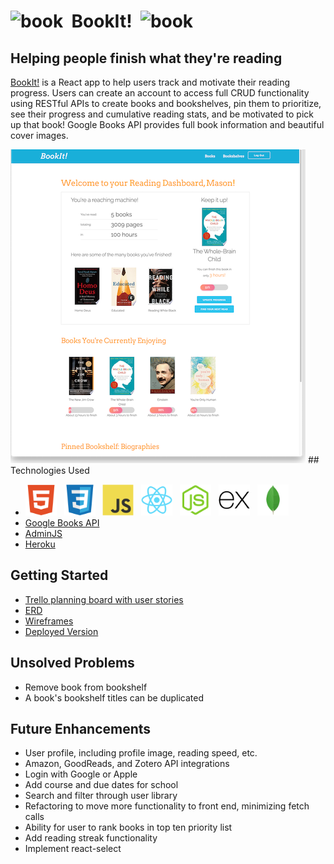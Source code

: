 # <img src="public/favicon.ico" alt="book" width="25" height="25"/>&nbsp;&nbsp;BookIt!&nbsp;&nbsp;<img src="public/favicon.ico" alt="book"  width="25" height="25"/>

## Helping people finish what they're reading

<a href="https://book-it-reading.herokuapp.com/" target="_blank">BookIt!</a> is a React app to help users track and motivate their reading progress. Users can create an account to access full CRUD functionality using RESTful APIs to create books and bookshelves, pin them to prioritize, see their progress and cumulative reading stats, and be motivated to pick up that book! Google Books API provides full book information and beautiful cover images.

<img src="./public/home_shot.png" />
## Technologies Used

- <img  src="https://raw.githubusercontent.com/devicons/devicon/1119b9f84c0290e0f0b38982099a2bd027a48bf1/icons/html5/html5-plain.svg" alt="HTML5" width="50" height="50"/> &nbsp;
  <img  src="https://raw.githubusercontent.com/devicons/devicon/1119b9f84c0290e0f0b38982099a2bd027a48bf1/icons/css3/css3-original.svg" alt="CSS3" width="50" height="50"/> &nbsp;
  <img  src="https://raw.githubusercontent.com/devicons/devicon/1119b9f84c0290e0f0b38982099a2bd027a48bf1/icons/javascript/javascript-original.svg" alt="JavaScript" width="50" height="50"/> &nbsp;
  <img  src="https://raw.githubusercontent.com/devicons/devicon/1119b9f84c0290e0f0b38982099a2bd027a48bf1/icons/react/react-original.svg" alt="ReactJS" width="50" height="50"/> &nbsp;
  <img  src="https://raw.githubusercontent.com/devicons/devicon/1119b9f84c0290e0f0b38982099a2bd027a48bf1/icons/nodejs/nodejs-plain.svg" alt="NodeJS" width="50" height="50"/> &nbsp;
  <img  src="https://raw.githubusercontent.com/devicons/devicon/1119b9f84c0290e0f0b38982099a2bd027a48bf1/icons/express/express-original.svg" alt="ExpressJS" width="50" height="50"/> &nbsp;
  <img  src="https://raw.githubusercontent.com/devicons/devicon/1119b9f84c0290e0f0b38982099a2bd027a48bf1/icons/mongodb/mongodb-original.svg" alt="MongoDB" width="50" height="50"/> &nbsp;
- <a href="https://developers.google.com/books/docs/v1/getting_started">Google Books API</a>
- <a href="https://adminjs.co/">AdminJS</a>
- <a href="https://www.heroku.com/">Heroku</a>

## Getting Started

- <a href="https://trello.com/invite/b/C2hTJevo/ATTI74af5a74f91c5ba0c9a347e6e6802b625EEB015D/book-it-react-app-planning-trello">Trello planning board with user stories</a>
- <a href="https://lucid.app/lucidchart/dba5d055-323a-4141-8949-cfae00733f57/edit?viewport_loc=-127%2C163%2C1579%2C835%2C0_0&invitationId=inv_e52708ba-259e-4e45-a35e-6a85245f5e0f">ERD</a>
- <a href="https://www.figma.com/file/r71XjM02GHD27IGLJlFIcq/home-page?node-id=0%3A1&t=mqSG2wbBnhpJqwVs-1">Wireframes</a>
- <a href="https://book-it-reading.herokuapp.com/" target="_blank">Deployed Version</a>

## Unsolved Problems

- Remove book from bookshelf
- A book's bookshelf titles can be duplicated

## Future Enhancements

- User profile, including profile image, reading speed, etc.
- Amazon, GoodReads, and Zotero API integrations
- Login with Google or Apple
- Add course and due dates for school
- Search and filter through user library
- Refactoring to move more functionality to front end, minimizing fetch calls
- Ability for user to rank books in top ten priority list
- Add reading streak functionality
- Implement react-select
